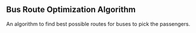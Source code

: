 <h2>Bus Route Optimization Algorithm</h2>
An algorithm to find best possible routes for buses to pick the passengers.
